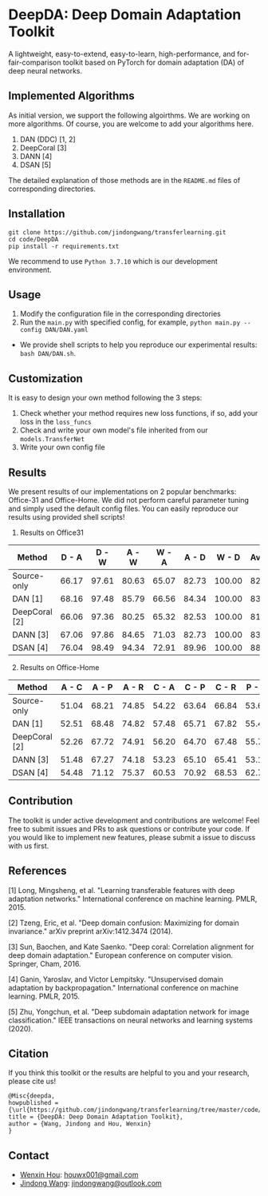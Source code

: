 # DeepDA: Deep Domain Adaptation Toolkit

A lightweight, easy-to-extend, easy-to-learn, high-performance, and for-fair-comparison toolkit based on PyTorch for domain adaptation (DA) of deep neural networks.


## Implemented Algorithms

As initial version, we support the following algoirthms. We are working on more algorithms. Of course, you are welcome to add your algorithms here.

1. DAN (DDC) [1, 2]
2. DeepCoral [3]
3. DANN [4]
4. DSAN [5]

The detailed explanation of those methods are in the `README.md` files of corresponding directories.

## Installation

```
git clone https://github.com/jindongwang/transferlearning.git
cd code/DeepDA
pip install -r requirements.txt
```
We recommend to use `Python 3.7.10` which is our development environment.

## Usage

1. Modify the configuration file in the corresponding directories
2. Run the `main.py` with specified config, for example, `python main.py --config DAN/DAN.yaml`

* We provide shell scripts to help you reproduce our experimental results: `bash DAN/DAN.sh`.

## Customization

It is easy to design your own method following the 3 steps:

1. Check whether your method requires new loss functions, if so, add your loss in the `loss_funcs`
2. Check and write your own model's file inherited from our `models.TransferNet`
3. Write your own config file

## Results

We present results of our implementations on 2 popular benchmarks: Office-31 and Office-Home. We did not perform careful parameter tuning and simply used the default config files. You can easily reproduce our results using provided shell scripts!

1. Results on Office31

|     Method        | D - A | D - W | A - W | W - A | A - D  | W - D  | Average |
|-------------|-------|-------|-------|-------|--------|--------|---------|
| Source-only | 66.17 | 97.61 | 80.63 | 65.07 | 82.73  | 100.00 | 82.03   |
| DAN [1]         | 68.16 | 97.48 | 85.79 | 66.56 | 84.34  | 100.00 | 83.72   |
| DeepCoral [2]       | 66.06 | 97.36 | 80.25 | 65.32 | 82.53  | 100.00 | 81.92   |
| DANN [3]        | 67.06 | 97.86 | 84.65 | 71.03 | 82.73  | 100.00 | 83.89   |
| DSAN [4]        | 76.04 | 98.49 | 94.34 | 72.91 | 89.96  | 100.00 | 88.62   |


2. Results on Office-Home

|     Method       | A - C | A - P | A - R | C - A | C - P | C - R | P - A | P - C | P - R | R - A | R - C | R - P | Average |
|-------------|-------|-------|-------|-------|-------|-------|-------|-------|-------|-------|-------|-------|---------|
| Source-only | 51.04 | 68.21 | 74.85 | 54.22 | 63.64 | 66.84 | 53.65 | 45.41 | 74.57 | 65.68 | 53.56 | 79.34 | 62.58   |
| DAN [1]        | 52.51 | 68.48 | 74.82 | 57.48 | 65.71 | 67.82 | 55.42 | 47.51 | 75.28 | 66.54 | 54.36 | 79.91 | 63.82   |
| DeepCoral [2]      | 52.26 | 67.72 | 74.91 | 56.20 | 64.70 | 67.48 | 55.79 | 47.17 | 74.89 | 66.13 | 54.34 | 79.05 | 63.39   |
| DANN [3]        | 51.48 | 67.27 | 74.18 | 53.23 | 65.10 | 65.41 | 53.15 | 50.22 | 75.05 | 65.35 | 57.48 | 79.45 | 63.12   |
| DSAN [4]        | 54.48 | 71.12 | 75.37 | 60.53 | 70.92 | 68.53 | 62.71 | 56.04 | 78.29 | 74.37 | 60.34 | 82.99 | 67.97   |


## Contribution
The toolkit is under active development and contributions are welcome! Feel free to submit issues and PRs to ask questions or contribute your code. If you would like to implement new features, please submit a issue to discuss with us first.


## References

[1] Long, Mingsheng, et al. "Learning transferable features with deep adaptation networks." International conference on machine learning. PMLR, 2015.

[2] Tzeng, Eric, et al. "Deep domain confusion: Maximizing for domain invariance." arXiv preprint arXiv:1412.3474 (2014).

[3] Sun, Baochen, and Kate Saenko. "Deep coral: Correlation alignment for deep domain adaptation." European conference on computer vision. Springer, Cham, 2016.

[4] Ganin, Yaroslav, and Victor Lempitsky. "Unsupervised domain adaptation by backpropagation." International conference on machine learning. PMLR, 2015.

[5] Zhu, Yongchun, et al. "Deep subdomain adaptation network for image classification." IEEE transactions on neural networks and learning systems (2020).

## Citation
If you think this toolkit or the results are helpful to you and your research, please cite us!

```
@Misc{deepda,
howpublished = {\url{https://github.com/jindongwang/transferlearning/tree/master/code/DeepDA}},   
title = {DeepDA: Deep Domain Adaptation Toolkit},  
author = {Wang, Jindong and Hou, Wenxin}
}  
```

## Contact

- [Wenxin Hou](https://houwenxin.github.io/): houwx001@gmail.com
- [Jindong Wang](http://www.jd92.wang/): jindongwang@outlook.com